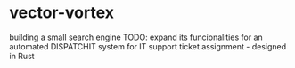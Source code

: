 # vector-vortex
building a small search engine 
TODO:  expand its funcionalities 
for an automated DISPATCHIT system for IT support ticket assignment - designed in Rust

